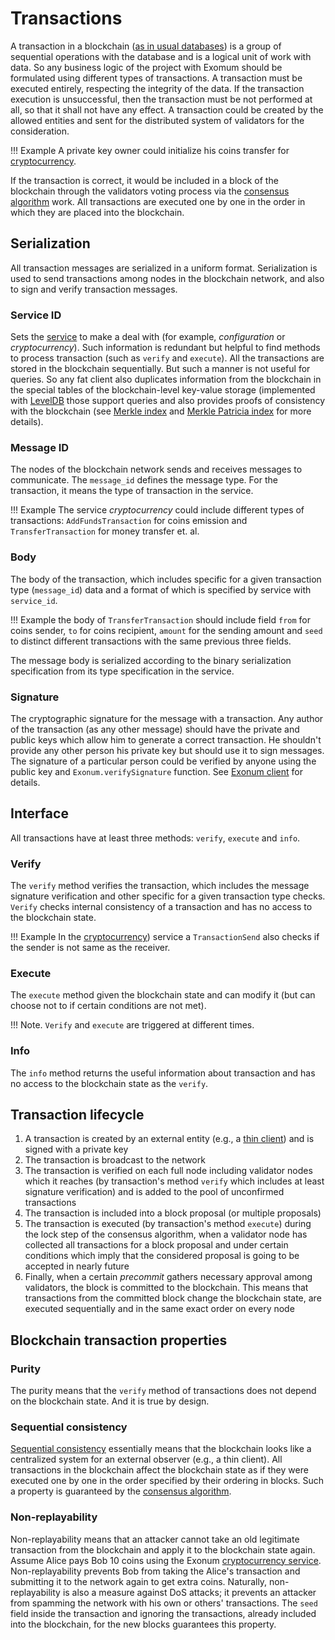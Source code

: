 # Transactions

A transaction in a blockchain
([as in usual databases](https://en.wikipedia.org/wiki/Database_transaction))
is a group of sequential operations with the database and is a logical unit of
work with data. So any business logic of the project with Exomum should be
formulated using different types of transactions. A transaction must be
executed entirely, respecting the integrity of the data. If the transaction
execution is unsuccessful, then the transaction must be not performed at all,
so that it shall not have any effect. A transaction could be created by the
allowed entities and sent for the distributed system of validators for the
consideration.

!!! Example
    A private key owner could initialize his coins transfer for
    [cryptocurrency](https://github.com/exonum/cryptocurrency).

If the transaction is correct, it would be included in a block of the
blockchain through the validators voting process via the
[consensus algorithm](../advanced/consensus/consensus.md) work. All
transactions are executed one by one in the order in which they are placed into
the blockchain.

## Serialization

All transaction messages are serialized in a uniform format. Serialization is used
to send transactions among nodes in the blockchain network, and also to sign
and verify transaction messages.

### Service ID

Sets the [service](services.md) to make a deal with (for example,
*configuration* or *cryptocurrency*). Such information is redundant but helpful
to find methods to process transaction (such as `verify` and `execute`). All
the transactions are stored in the blockchain sequentially. But such a manner
is not useful for queries. So any fat client also duplicates information from
the blockchain in the special tables of the blockchain-level key-value storage
(implemented with [LevelDB](http://leveldb.org/) those support queries and also
provides proofs of consistency with the blockchain (see
[Merkle index](../advanced/merkle-index.md) and
[Merkle Patricia index](../advanced/merkle-patricia-index.md) for more
  details).

### Message ID

The nodes of the blockchain network sends and receives messages to communicate.
The `message_id` defines the message type. For the transaction, it means the
type of transaction in the service.

!!! Example
    The service *cryptocurrency* could include different types of transactions:
    `AddFundsTransaction` for coins emission and `TransferTransaction` for
    money transfer et. al.

### Body

The body of the transaction, which includes specific for a given transaction
type (`message_id`) data and a format of which is specified by service with
`service_id`.

!!! Example
    the body of `TransferTransaction` should include field `from` for coins
    sender, `to` for coins recipient, `amount` for the sending amount and
    `seed` to distinct different transactions with the same previous three
    fields.

The message body is serialized according to the binary serialization
specification from its type specification in the service.

### Signature

The cryptographic signature for the message with a transaction. Any author of
the transaction (as any other message) should have the private and public keys
which allow him to generate a correct transaction. He shouldn't provide any
other person his private key but should use it to sign messages. The signature
of a particular person could be verified by anyone using the public key and
`Exonum.verifySignature` function. See
[Exonum client](https://github.com/exonum/exonum-client) for details.

## Interface

All transactions have at least three methods: `verify`, `execute` and `info`.

### Verify

The `verify` method verifies the transaction, which includes the message signature
verification and other specific for a given transaction type checks. `Verify`
checks internal consistency of a transaction and has no access to the
blockchain state.

!!! Example
    In the [cryptocurrency](https://github.com/exonum/cryptocurrency)) service
    a `TransactionSend` also checks if the sender is not same as the receiver.

### Execute

The `execute` method given the blockchain state and can modify it (but can
choose not to if certain conditions are not met).

!!! Note.
    `Verify` and `execute` are triggered at different times.

### Info

The `info` method returns the useful information about transaction and has no
access to the blockchain state as the `verify`.

## Transaction lifecycle

1. A transaction is created by an external entity (e.g., a
  [thin client](clients.md)) and is signed with a private key
2. The transaction is broadcast to the network
3. The transaction is verified on each full node including validator nodes
  which it reaches (by transaction's method `verify` which includes at least
  signature verification) and is added to the pool of unconfirmed transactions
4. The transaction is included into a block proposal (or multiple proposals)
5. The transaction is executed (by transaction's method `execute`) during the
  lock step of the consensus algorithm, when a validator node has collected all
  transactions for a block proposal and under certain conditions which imply
  that the considered proposal is going to be accepted in nearly future
6. Finally, when a certain *precommit* gathers necessary approval among
  validators, the block is committed to the blockchain. This means that
  transactions from the committed block change the blockchain state, are
  executed sequentially and in the same exact order on every node

## Blockchain transaction properties

### Purity

The purity means that the `verify` method of transactions does not depend on
the blockchain state. And it is true by design.

### Sequential consistency

[Sequential consistency](https://en.wikipedia.org/wiki/Sequential_consistency)
essentially means that the blockchain looks like a centralized system for an
external observer (e.g., a thin client). All transactions in the blockchain
affect the blockchain state as if they were executed one by one in the order
specified by their ordering in blocks. Such a property is guaranteed by the
[consensus algorithm](../advanced/consensus/consensus.md).

### Non-replayability

Non-replayability means that an attacker cannot take an old legitimate
transaction from the blockchain and apply it to the blockchain state again.
Assume Alice pays Bob 10 coins using the Exonum
[cryptocurrency service](https://github.com/exonum/cryptocurrency).
Non-replayability prevents Bob from taking the Alice's transaction and
submitting it to the network again to get extra coins. Naturally,
non-replayability is also a measure against DoS attacks; it prevents an
attacker from spamming the network with his own or others' transactions.
The `seed` field inside the transaction and ignoring the transactions, already
included into the blockchain, for the new blocks guarantees this property.
